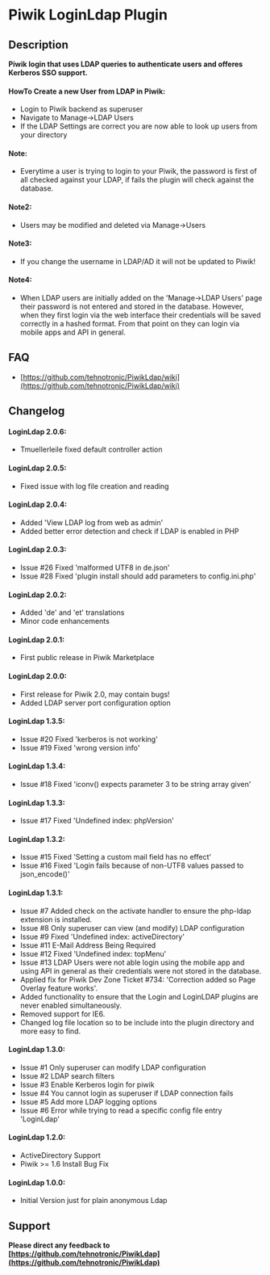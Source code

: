 # Piwik LoginLdap Plugin


## Description

**Piwik login that uses LDAP queries to authenticate users and offeres Kerberos SSO support.**

#### HowTo Create a new User from LDAP in Piwik:
* Login to Piwik backend as superuser
* Navigate to Manage->LDAP Users
* If the LDAP Settings are correct you are now able to look up users from your directory

#### Note:
* Everytime a user is trying to login to your Piwik, the password is first of all checked
against your LDAP, if fails the plugin will check against the database.

#### Note2:
* Users may be modified and deleted via Manage->Users

#### Note3:
* If you change the username in LDAP/AD it will not be updated to Piwik!

#### Note4:
* When LDAP users are initially added on the 'Manage->LDAP Users' page their password is not entered and stored in the database.
However, when they first login via the web interface their credentials will be saved correctly in a hashed format.
From that point on they can login via mobile apps and API in general.


## FAQ

* [https://github.com/tehnotronic/PiwikLdap/wiki](https://github.com/tehnotronic/PiwikLdap/wiki)


## Changelog

#### LoginLdap 2.0.6:
* Tmuellerleile fixed default controller action

#### LoginLdap 2.0.5:
* Fixed issue with log file creation and reading

#### LoginLdap 2.0.4:
* Added 'View LDAP log from web as admin'
* Added better error detection and check if LDAP is enabled in PHP

#### LoginLdap 2.0.3:
* Issue #26 Fixed 'malformed UTF8 in de.json'
* Issue #28 Fixed 'plugin install should add parameters to config.ini.php'

#### LoginLdap 2.0.2:
* Added 'de' and 'et' translations
* Minor code enhancements

#### LoginLdap 2.0.1:
* First public release in Piwik Marketplace

#### LoginLdap 2.0.0:
* First release for Piwik 2.0, may contain bugs!
* Added LDAP server port configuration option

#### LoginLdap 1.3.5:
* Issue #20 Fixed 'kerberos is not working'
* Issue #19 Fixed 'wrong version info'

#### LoginLdap 1.3.4:
* Issue #18 Fixed 'iconv() expects parameter 3 to be string array given'

#### LoginLdap 1.3.3:
* Issue #17 Fixed 'Undefined index: phpVersion'

#### LoginLdap 1.3.2:
* Issue #15 Fixed 'Setting a custom mail field has no effect'
* Issue #16 Fixed 'Login fails because of non-UTF8 values passed to json_encode()'

#### LoginLdap 1.3.1:
* Issue #7 Added check on the activate handler to ensure the php-ldap extension is installed.
* Issue #8 Only superuser can view (and modify) LDAP configuration
* Issue #9 Fixed 'Undefined index: activeDirectory'
* Issue #11 E-Mail Address Being Required
* Issue #12 Fixed 'Undefined index: topMenu'
* Issue #13 LDAP Users were not able login using the mobile app and using API in general as their credentials were not stored in the database.
* Applied fix for Piwik Dev Zone Ticket #734: 'Correction added so Page Overlay feature works'.
* Added functionality to ensure that the Login and LoginLDAP plugins are never enabled simultaneously.
* Removed support for IE6.
* Changed log file location so to be include into the plugin directory and more easy to find.

#### LoginLdap 1.3.0:
* Issue #1 Only superuser can modify LDAP configuration
* Issue #2 LDAP search filters
* Issue #3 Enable Kerberos login for piwik
* Issue #4 You cannot login as superuser if LDAP connection fails
* Issue #5 Add more LDAP logging options
* Issue #6 Error while trying to read a specific config file entry 'LoginLdap'

#### LoginLdap 1.2.0:
* ActiveDirectory Support
* Piwik >= 1.6 Install Bug Fix

#### LoginLdap 1.0.0:
* Initial Version just for plain anonymous Ldap


## Support

**Please direct any feedback to [https://github.com/tehnotronic/PiwikLdap](https://github.com/tehnotronic/PiwikLdap)**
